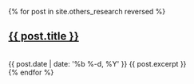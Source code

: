 {% for post in site.others_research reversed %}
  <div class="post">
    <span class="post-title">
      <h2><a href="{{ post.url }}">{{ post.title }}</a></h2>
    </span><br>
    <span class="post-date">
      {{ post.date | date: '%b %-d, %Y' }}
    </span>
    {{ post.excerpt }}

  </div>
{% endfor %}